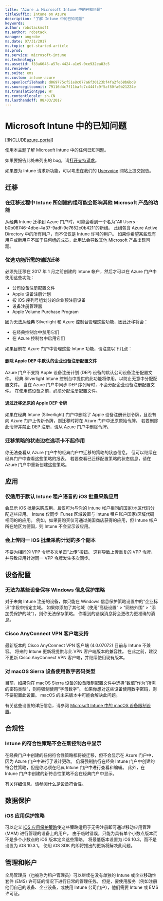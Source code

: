 ```yaml
---
title: "Azure 上 Microsoft Intune 中的已知问题"
titleSuffix: Intune on Azure
description: "了解 Intune 中的已知问题"
keywords: 
author: robstackmsft
ms.author: robstack
manager: angrobe
ms.date: 07/31/2017
ms.topic: get-started-article
ms.prod: 
ms.service: microsoft-intune
ms.technology: 
ms.assetid: f33a6645-a57e-4424-a1e9-0ce932ea83c5
ms.reviewer: 
ms.suite: ems
ms.custom: intune-azure
ms.openlocfilehash: d069775cf51e8c077a6f30123bf4fa2fe58b6bd8
ms.sourcegitcommit: 79116d4c7f11bafc7c444fc9f5af80fa0b21224e
ms.translationtype: HT
ms.contentlocale: zh-CN
ms.lasthandoff: 08/03/2017
---
```

# <a name="known-issues-in-microsoft-intune"></a>Microsoft Intune 中的已知问题


[!INCLUDE[azure_portal](./includes/azure_portal.md)]


使用本主题了解 Microsoft Intune 中的任何已知问题。

如果要报告此处未列出的 bug，请[打开支持请求](get-support.md)。

如果要为 Intune 请求新功能，可以考虑在我们的 [Uservoice](https://microsoftintune.uservoice.com/forums/291681-ideas/category/189016-azure-admin-console) 网站上提交报告。

## <a name="migration"></a>迁移

### <a name="groups-created-by-intune-during-migration-might-affect-functionality-of-other-microsoft-products"></a>在迁移过程中 Intune 所创建的组可能会影响其他 Microsoft 产品的功能

从经典 Intune 迁移到 Azure 门户时，可能会看到一个名为“All Users - b0b08746-4dbe-4a37-9adf-9e7652c0b421”的新组。 此组包含 Azure Active Directory 中的所有用户，而不仅仅是 Intune 许可的用户。 如果你希望某些现有用户或新用户不属于任何组的成员，此用法会导致其他 Microsoft 产品出现问题。

### <a name="secondary-migration-required-for-select-capabilities"></a>优选功能所需的辅助迁移

必须先迁移在 2017 年 1 月之前创建的 Intune 帐户，然后才可以在 Azure 门户中使用这些功能：

- 公司设备注册配置文件
- Apple 设备注册计划
- 按 iOS 序列号组划分的企业预注册设备
- 设备注册管理器
- Apple Volume Purchase Program

因为无法从经典 Silverlight 和 Azure 控制台管理这些功能，因此迁移将会：
- 在经典控制台中禁用它们
- 在 Azure 控制台中启用它们  

如果目前在 Azure 门户中管理这些 Intune 功能，请注意以下几点：

#### <a name="removes-default-corporate-device-enrollment-profiles-in-apple-dep"></a>删除 Apple DEP 中默认的企业设备注册配置文件
Azure 门户不支持 Apple 设备注册计划 (DEP) 设备的默认公司设备注册配置文件。 经典 Silverlight Intune 控制台中提供的此功能将停用，以防止无意中分配配置文件。 当在 Azure 门户中同步 DEP 序列号时，不会分配企业设备注册配置文件。 在使用该设备之前，必须分配注册配置文件。

#### <a name="apple-dep-token-restored-with-migration"></a>通过迁移还原的 Apple DEP 令牌

如果在经典 Intune (Silverlight) 门户中删除了 Apple 设备注册计划令牌，且没有向 Azure 门户上传新令牌，则迁移时将在 Azure 门户中还原原始令牌。 若要删除此令牌并禁止 DEP 注册，请从 Azure 门户中删除令牌。

### <a name="status-blades-for-migrated-policies-do-not-work"></a>迁移策略的状态边栏选项卡不起作用

你无法查看从 Azure 门户中的经典门户中迁移的策略的状态信息。 但可以继续在经典门户中查看这些策略的报表。 若要查看已迁移配置策略的状态信息，请在 Azure 门户中重新创建这些策略。

## <a name="apps"></a>应用

### <a name="ios-volume-purchased-apps-only-available-in-default-intune-tenant-language"></a>仅适用于默认 Intune 租户语言的 iOS 批量采购应用
会显示 iOS 批量采购应用，且仅可为与你的 Intune 帐户相同的国家/地区代码分配这些应用。 Intune 仅同步 iTunes 区域设置与 Intune 租户账户国家/区域代码相同的的应用。 例如，如果要购买仅可通过美国商店获得的应用，但 Intune 帐户所在地区为德国，则 Intune 不会显示该应用。

### <a name="multiple-copies-of-the-same-ios-volume-purchase-program-are-uploaded"></a>会上传同一 iOS 批量采购计划的多个副本
不要为相同的 VPP 令牌多次单击“上传”按钮。 这将导致上传重复的 VPP 令牌，并导致应用针对同一 VPP 令牌发生多次同步。 

<!-- ## Groups -->

## <a name="device-configuration"></a>设备配置

### <a name="you-cannot-save-a-windows-information-protection-policy-for-some-devices"></a>无法为某些设备保存 Windows 信息保护策略

对于未向 Intune 注册的设备，你只能在 Windows 信息保护策略设置中的“企业标识”字段中指定主域。
如果你添加了其他域（使用“高级设置” > “网络外围” > “添加受保护的域”），则你无法保存策略。 你看到的错误消息将会更改为更准确的消息。

### <a name="cisco-anyconnect-vpn-client-support"></a>Cisco AnyConnect VPN 客户端支持
 
最新版本的 Cisco AnyConnect VPN 客户端 (4.0.07072) 目前与 Intune 不兼容。 将来的 Intune 更新将提供与此 VPN 客户端版本的兼容性。 在此之前，建议不更新 Cisco AnyConnect VPN 客户端，并继续使用现有版本。

### <a name="using-the-numeric-password-type-with-macos-sierra-devices"></a>对 macOS Sierra 设备使用数字密码类型

目前，如果你在 macOS Sierra 设备的设备限制配置文件中选择“数值”作为“所需的密码类型”，则将强制使用“字母数字”。 如果你想对这些设备使用数字密码，则不要配置此设置。
macOS 的未来版本中可能会解决此问题。

有关这些设置的详细信息，请参阅 [Microsoft Intune 中的 macOS 设备限制设置](device-restrictions-macos.md)。

## <a name="compliance"></a>合规性

### <a name="compliance-policies-from-intune-do-not-show-up-in-new-console"></a>Intune 的符合性策略不会在新控制台中显示

在经典门户中创建的任何符合性策略都将被迁移，但不会显示在 Azure 门户中，因为 Azure 门户中进行了设计更改。 仍将强制执行在经典 Intune 门户中创建的符合性策略，但是你必须在经典 Intune 门户中进行查看和编辑。
此外，在 Intune 门户中创建的新符合性策略不会在经典门户中显示。

有关详细信息，请参阅[什么是设备符合性](device-compliance.md)。

<!-- ## Enrollment -->


## <a name="data-protection"></a>数据保护

### <a name="ios-app-protection-policies"></a>iOS 应用保护策略

可以定义 [iOS 应用保护策略](app-protection-policy-settings-ios.md)使这些策略适用于无需注册即可通过移动应用管理 (MAM) 进行管理的设备上的用户。 由于临时错误，只能为具有单个小数点版本而不是多个小数点的 iOS 版本定义这些策略。 将最低版本设置为 iOS 10.3，而不是设置为 iOS 10.3.1。 使用 iOS SDK 的即将推出的更新将解决此问题。


## <a name="administration-and-accounts"></a>管理和帐户

全局管理员（也被称为租户管理员）可以继续在没有单独的 Intune 或企业移动性套件 (EMS) 许可证的情况下进行日常的管理任务。 但是，要使用服务（例如注册他们自己的设备、企业设备，或使用 Intune 公司门户），他们需要 Intune 或 EMS 许可证。

<!-- ## Additional items -->












 
